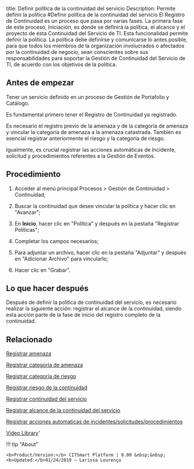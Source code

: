 title: Definir política de la continuidad del servicio
Description: Permite definir la política
#Definir política de la continuidad del servicio
El Registro de Continuidad es un proceso que pasa por varias fases. La primera fase de este proceso, Iniciación, es donde se definirá la política, el alcance y el proyecto de esta Continuidad del Servicio de TI. Esta funcionalidad permite definir la política.
La política debe definirse y comunicarse lo antes posible, para que todos los miembros de la organización involucrados o afectados por la continuidad de negocio, sean conscientes sobre sus responsabilidades para soportar la Gestión de Continuidad del Servicio de TI, de acuerdo con los objetivos de la política.

Antes de empezar
----------------

Tener un servicio definido en un proceso de Gestión de Portafolio y Catálogo.

Es fundamental primero tener el Registro de Continuidad ya registrado.

Es necesario el registro previo de la amenaza y de la categoría de amenaza y
vincular la categoría de amenaza a la amenaza catastrada. También es esencial
registrar anteriormente el riesgo y la categoría de riesgo.

Igualmente, es crucial registrar las acciones automáticas de Incidente,
solicitud y procedimientos referentes a la Gestión de Eventos.

Procedimiento
-------------

1.  Acceder al menú principal Procesos \> Gestión de Continuidad \> Continuidad;

2.  Buscar la continuidad que desee vincular la política y hacer clic en
    "Avanzar";

3.  En **Inicio**, hacer clic en "Política" y después en la pestaña "Registrar
    Políticas";

4.  Completar los campos necesarios;

5.  Para adjuntar un archivo, hacer clic en la pestaña "Adjuntar" y después en
    "Adicionar Archivo" para vincularlo;

6.  Hacer clic en "Grabar".

Lo que hacer después
--------------------

Después de definir la política de continuidad del servicio, es necesario
realizar la siguiente acción: registrar el alcance de la continuidad, siendo
esta acción parte de la fase de inicio del registro completo de la continuidad.

Relacionado
----------------

[Registrar amenaza](/es-es/citsmart-esp-8/processes/continuity/use/register-threat.html)

[Registrar categoría de amenaza](/es-es/citsmart-esp-8/processes/continuity/use/threat-category.html)

[Registrar categoría de riesgo](/es-es/citsmart-esp-8/processes/continuity/use/risk-category.html)

[Registrar riesgo de la continuidad](/es-es/citsmart-esp-8/processes/continuity/use/register-continuity-risk.html)

[Registrar continuidad del servicio](/es-es/citsmart-esp-8/processes/continuity/use/register-service-continuity.html)

[Registrar alcance de la continuidad del servicio](/es-es/citsmart-esp-8/processes/continuity/use/service-continuity-scope.html)

[Registrar acciones automaticas de incidentes/solicitudes/procedimientos](/es-es/citsmart-esp-8/additional-features/automation-of-operation/configuration/register-automatic-actions-incident-request-procedure.html)

<i class='fa fa-youtube-play  fa-2x' style='color:#97ce17;vertical-align: middle;'> </i> [Video Library](https://www.youtube.com/playlist?list=PLB5qK2uzf2RMHcgQuDIzcuLqoHXYfihz1)'

!!! tip "About"

    <b>Product/Version:</b> CITSmart Platform | 8.00 &nbsp;&nbsp;
    <b>Updated:</b>01/24/2019 – Larissa Lourenço
